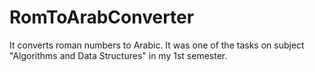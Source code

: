 # RomToArabConverter
It converts roman numbers to Arabic. It was one of the tasks on subject "Algorithms and Data Structures" in my 1st semester.
